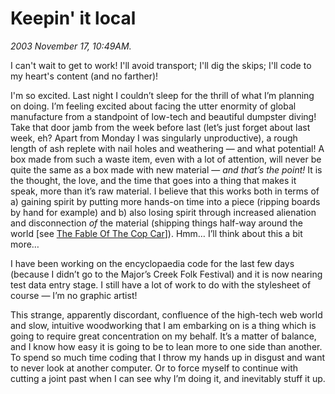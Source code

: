 Keepin' it local
================

*2003 November 17, 10:49AM.*

I can't wait to get to work!  I'll avoid transport; I'll dig the skips; I'll code to my heart's content (and no farther)!

I'm so excited. Last night I couldn’t sleep for the thrill of what I’m planning on doing. I’m feeling excited about facing the utter enormity of global manufacture from a standpoint of low-tech and beautiful dumpster diving! Take that door jamb from the week before last (let’s just forget about last week, eh? Apart from Monday I was singularly unproductive), a rough length of ash replete with nail holes and weathering — and what potential! A box made from such a waste item, even with a lot of attention, will never be quite the same as a box made with new material — _and that’s the point!_ It is the thought, the love, and the time that goes into a thing that makes it speak, more than it’s raw material. I believe that this works both in terms of a) gaining spirit by putting more hands-on time into a piece (ripping boards by hand for example) and b) also losing spirit through increased alienation and disconnection _of_ the material (shipping things half-way around the world [see [The Fable Of The Cop Car](http://resurgence.gn.apc.org/issues/marriott212.htm "'Moving things around the world requires colossal amounts of energy.' -- from Resurgence issue 212")]). Hmm… I’ll think about this a bit more…

I have been working on the encyclopaedia code for the last few days (because I didn’t go to the Major’s Creek Folk Festival) and it is now nearing test data entry stage. I still have a lot of work to do with the stylesheet of course — I’m no graphic artist!

This strange, apparently discordant, confluence of the high-tech web world and slow, intuitive woodworking that I am embarking on is a thing which is going to require great concentration on my behalf. It’s a matter of balance, and I know how easy it is going to be to lean more to one side than another. To spend so much time coding that I throw my hands up in disgust and want to never look at another computer. Or to force myself to continue with cutting a joint past when I can see why I’m doing it, and inevitably stuff it up.

